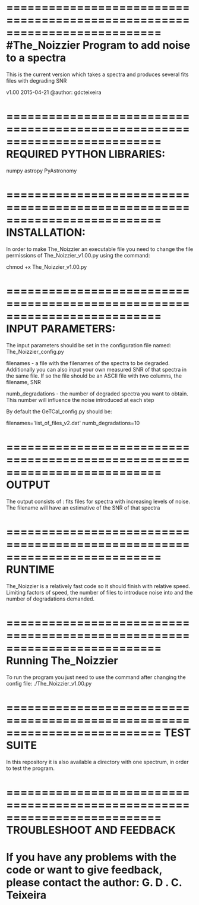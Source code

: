 ==========================================================================
#The_Noizzier
Program to add noise to a spectra
==========================================================================
This is the current version which takes a spectra and produces
several fits files with degrading SNR

v1.00 2015-04-21
@author: gdcteixeira

==========================================================================
REQUIRED PYTHON LIBRARIES:
==========================================================================
numpy
astropy
PyAstronomy

==========================================================================
INSTALLATION:
==========================================================================
In order to make The_Noizzier an executable file you need to change the 
file permissions of The_Noizzier_v1.00.py using the command:

chmod +x The_Noizzier_v1.00.py

==========================================================================
INPUT PARAMETERS:
==========================================================================
The input parameters should be set in the configuration file named:
The_Noizzier_config.py

filenames - a file with the filenames of the spectra to be degraded. 
Additionally you can also input your own measured SNR of that spectra
in the same file. If so the file should be an ASCII file with two columns,
the filename, SNR

numb_degradations - the number of degraded spectra you want to obtain. This
number will influence the noise introduced at each step

By default the GeTCal_config.py should be:

filenames='list_of_files_v2.dat'
numb_degradations=10

==========================================================================
OUTPUT
==========================================================================
The output consists of :
fits files for spectra with increasing levels of noise. The filename will
have an estimative of the SNR of that spectra

==========================================================================
RUNTIME
==========================================================================
The_Noizzier is a relatively fast code so it should finish with relative
speed. Limiting factors of speed, the number of files to introduce noise
into and the number of degradations demanded.

==========================================================================
Running The_Noizzier
==========================================================================
To run the program you just need to use the command after changing the 
config file:
./The_Noizzier_v1.00.py

==========================================================================
TEST SUITE
==========================================================================
In this repository it is also available a directory with one spectrum,
in order to test the program.

==========================================================================
TROUBLESHOOT AND FEEDBACK
==========================================================================
If you have any problems with the code or want to give feedback, please contact the author: G. D . C. Teixeira
==========================================================================
